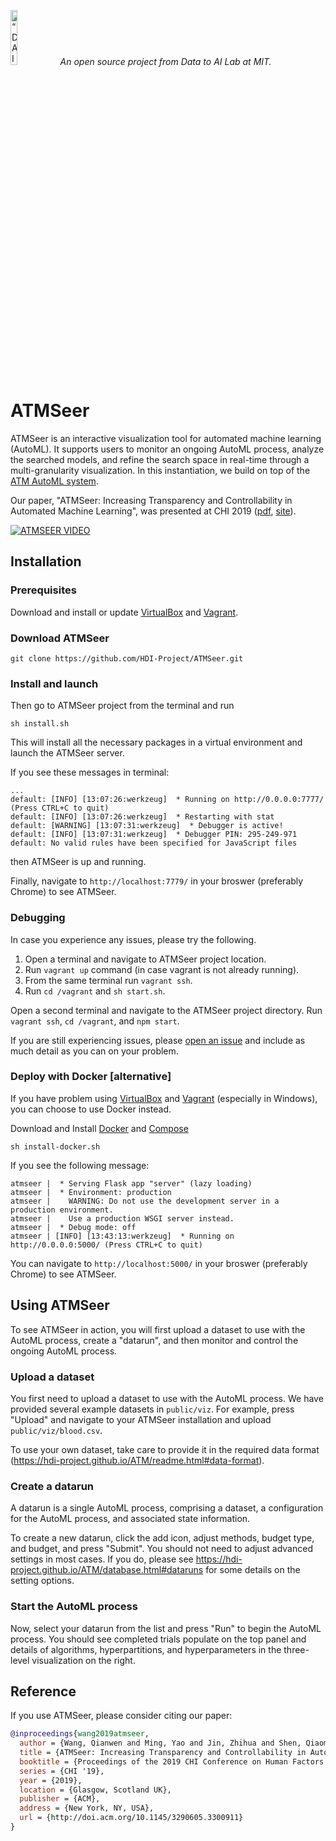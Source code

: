 <p align="left">
<img width=15% src="https://dai.lids.mit.edu/wp-content/uploads/2018/06/Logo_DAI_highres.png" alt=“DAI-Lab” />
<i>An open source project from Data to AI Lab at MIT.</i>
</p>



# ATMSeer

ATMSeer is an interactive visualization tool for automated machine learning (AutoML). It supports users to monitor an ongoing AutoML process, analyze the searched models, and refine the search space in real-time through a multi-granularity visualization. In this instantiation, we build on top of the [ATM AutoML system](https://github.com/HDI-Project/ATM).

Our paper, "ATMSeer: Increasing Transparency and Controllability in Automated Machine Learning", was presented at CHI 2019 ([pdf](https://arxiv.org/abs/1902.05009), [site](https://dai.lids.mit.edu/projects/atmseer/)).

[![ATMSEER VIDEO](https://img.youtube.com/vi/7QwN3mmiCzY/0.jpg)](http://www.youtube.com/watch?v=7QwN3mmiCzY "Video Title")

## Installation

### Prerequisites

Download and install or update [VirtualBox](https://www.virtualbox.org/wiki/Downloads) and [Vagrant](https://www.vagrantup.com/downloads.html).

### Download ATMSeer

```
git clone https://github.com/HDI-Project/ATMSeer.git
```

### Install and launch

Then go to ATMSeer project from the terminal and run

```
sh install.sh
```

This will install all the necessary packages in a virtual environment and launch the ATMSeer server.

If you see these messages in terminal:

```
...
default: [INFO] [13:07:26:werkzeug]  * Running on http://0.0.0.0:7777/ (Press CTRL+C to quit)
default: [INFO] [13:07:26:werkzeug]  * Restarting with stat
default: [WARNING] [13:07:31:werkzeug]  * Debugger is active!
default: [INFO] [13:07:31:werkzeug]  * Debugger PIN: 295-249-971
default: No valid rules have been specified for JavaScript files

```
then ATMSeer is up and running.

Finally, navigate to `http://localhost:7779/` in your broswer (preferably Chrome) to see ATMSeer.

### Debugging

In case you experience any issues, please try the following.

1. Open a terminal and navigate to ATMSeer project location.
2. Run `vagrant up` command (in case vagrant is not already running).
3. From the same terminal run `vagrant ssh`.
4. Run `cd /vagrant` and `sh start.sh`.

Open a second terminal and navigate to the ATMSeer project directory.
Run `vagrant ssh`, `cd /vagrant`, and `npm start`.

If you are still experiencing issues, please [open an issue](https://github.com/HDI-Project/ATMSeer/issues/new) and include as much detail as you can on your problem.

### Deploy with Docker [alternative]

If you have problem using [VirtualBox](https://www.virtualbox.org/wiki/Downloads) and [Vagrant](https://www.vagrantup.com/downloads.html) (especially in Windows), you can choose to use Docker instead.

Download and Install [Docker](https://docs.docker.com/install/) and [Compose](https://docs.docker.com/compose/install/)

```
sh install-docker.sh
```

If you see the following message:

```
atmseer |  * Serving Flask app "server" (lazy loading)
atmseer |  * Environment: production
atmseer |    WARNING: Do not use the development server in a production environment.
atmseer |    Use a production WSGI server instead.
atmseer |  * Debug mode: off
atmseer | [INFO] [13:43:13:werkzeug]  * Running on http://0.0.0.0:5000/ (Press CTRL+C to quit)
```

You can navigate to `http://localhost:5000/` in your broswer (preferably Chrome) to see ATMSeer.



## Using ATMSeer

To see ATMSeer in action, you will first upload a dataset to use with the AutoML process, create a "datarun", and then monitor and control the ongoing AutoML process.

### Upload a dataset

You first need to upload a dataset to use with the AutoML process. We have provided several example datasets in `public/viz`. For example, press "Upload" and navigate to your ATMSeer installation and upload `public/viz/blood.csv`.

To use your own dataset, take care to provide it in the required data format (https://hdi-project.github.io/ATM/readme.html#data-format).

### Create a datarun

A datarun is a single AutoML process, comprising a dataset, a configuration for the AutoML process, and associated state information.

To create a new datarun, click the add icon, adjust methods, budget type, and budget, and press "Submit". You should not need to adjust advanced settings in most cases. If you do, please see https://hdi-project.github.io/ATM/database.html#dataruns for some details on the setting options.

### Start the AutoML process

Now, select your datarun from the list and press "Run" to begin the AutoML process. You should see completed trials populate on the top panel and details of algorithms, hyperpartitions, and hyperparameters in the three-level visualization on the right.

## Reference

If you use ATMSeer, please consider citing our paper:

``` bibtex
@inproceedings{wang2019atmseer,
  author = {Wang, Qianwen and Ming, Yao and Jin, Zhihua and Shen, Qiaomu and Liu, Dongyu and Smith, Micah J. and Veeramachaneni, Kalyan and Qu, Huamin},
  title = {ATMSeer: Increasing Transparency and Controllability in Automated Machine Learning},
  booktitle = {Proceedings of the 2019 CHI Conference on Human Factors in Computing Systems},
  series = {CHI '19},
  year = {2019},
  location = {Glasgow, Scotland UK},
  publisher = {ACM},
  address = {New York, NY, USA},
  url = {http://doi.acm.org/10.1145/3290605.3300911}
}
```
